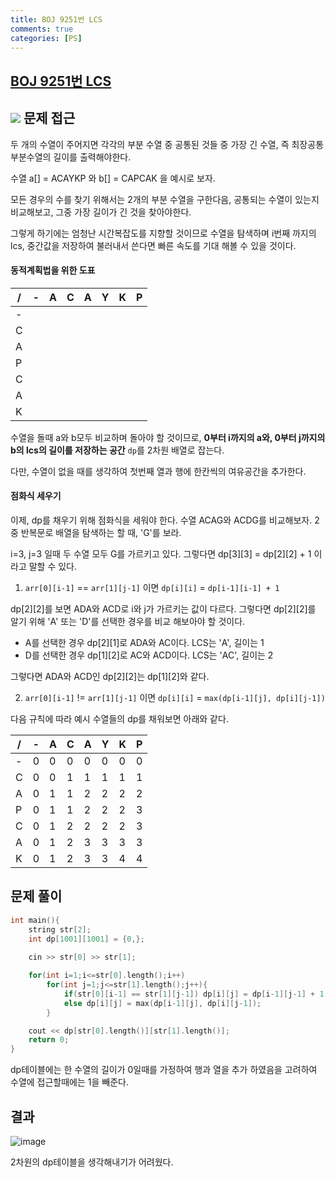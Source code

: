 ```yaml
---
title: BOJ 9251번 LCS
comments: true
categories: [PS]
---
```


## [BOJ 9251번 LCS](https://www.acmicpc.net/problem/9251)



![](https://i.ibb.co/cXqscq2/image.png)
문제 접근
---
두 개의 수열이 주어지면 각각의 부분 수열 중 공통된 것들 중 가장 긴 수열, 즉 최장공통부분수열의 길이를 출력해야한다.

수열 a[] = ACAYKP 와 b[] = CAPCAK 을 예시로 보자.

모든 경우의 수를 찾기 위해서는 2개의 부분 수열을 구한다음, 공통되는 수열이 있는지 비교해보고, 그중 가장 길이가 긴 것을 찾아야한다. 

그렇게 하기에는 엄청난 시간복잡도를 지향할 것이므로
수열을 탐색하며 i번째 까지의 lcs, 중간값을 저장하여 불러내서 쓴다면 빠른 속도를 기대 해볼 수 있을 것이다.

#### 동적계획법을 위한 도표


|/|-|A|C|A|Y|K|P|
|-|-|-|-|-|-|-|-|
|-||||||||
|C||||||||
|A||||||||
|P||||||||
|C||||||||
|A||||||||
|K||||||||

수열을 돌때 a와 b모두 비교하며 돌아야 할 것이므로,
**0부터 i까지의 a와, 0부터 j까지의 b의 lcs의 길이를 저장하는 공간** `dp`를 2차원 배열로 잡는다.

다만, 수열이 없을 때를 생각하여 첫번째 열과 행에 한칸씩의 여유공간을 추가한다.

#### 점화식 세우기

이제, dp를 채우기 위해 점화식을 세워야 한다.
수열 ACAG와 ACDG를 비교해보자. 2중 반복문로 배열을 탐색하는 할 때, 'G'를 보라.

i=3, j=3 일때 두 수열 모두 G를 가르키고 있다. 
그렇다면 dp[3][3] = dp[2][2] + 1  이라고 말할 수 있다.

1. `arr[0][i-1]` == `arr[1][j-1]` 이면 `dp[i][i]` = `dp[i-1][i-1] + 1`

dp[2][2]를 보면 ADA와 ACD로 i와 j가 가르키는 값이 다르다.
그렇다면 dp[2][2]를 알기 위해 'A' 또는 'D'를 선택한 경우를 비교 해보아야 할 것이다.

- A를 선택한 경우 dp[2][1]로 ADA와 AC이다. LCS는 'A', 길이는 1
- D를 선택한 경우 dp[1][2]로 AC와 ACD이다. LCS는 'AC', 길이는 2
  
그렇다면 ADA와 ACD인 dp[2][2]는 dp[1][2]와 같다.

2. `arr[0][i-1]` != `arr[1][j-1]` 이면 `dp[i][i]` = `max(dp[i-1][j], dp[i][j-1])`


다음 규칙에 따라 예시 수열들의 dp를 채워보면 아래와 같다.

|/|-|A|C|A|Y|K|P|
|-|-|-|-|-|-|-|-|
|-|0|0|0|0|0|0|0|
|C|0|0|1|1|1|1|1|
|A|0|1|1|2|2|2|2|
|P|0|1|1|2|2|2|3|
|C|0|1|2|2|2|2|3|
|A|0|1|2|3|3|3|3|
|K|0|1|2|3|3|4|4|





문제 풀이
---
```cpp
int main(){
    string str[2];
    int dp[1001][1001] = {0,};
    
    cin >> str[0] >> str[1];

    for(int i=1;i<=str[0].length();i++)
        for(int j=1;j<=str[1].length();j++){
            if(str[0][i-1] == str[1][j-1]) dp[i][j] = dp[i-1][j-1] + 1;
            else dp[i][j] = max(dp[i-1][j], dp[i][j-1]);
        }

    cout << dp[str[0].length()][str[1].length()];
    return 0;
}
```
dp테이블에는 한 수열의 길이가 0일때를 가정하여 행과 열을 추가 하였음을 고려하여
수열에 접근할때에는 1을 빼준다.

결과
---
<img src="https://i.ibb.co/p1GgX8j/image.png" alt="image" border="0">

2차원의 dp테이블을 생각해내기가 어려웠다.